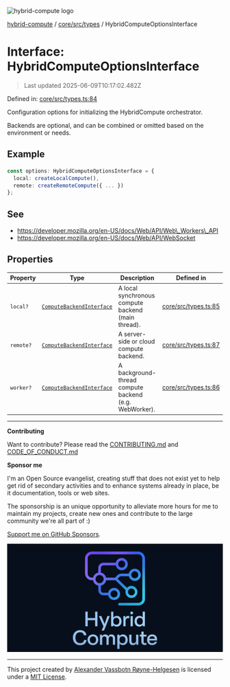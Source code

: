 <div><img alt="hybrid-compute logo" src="https://raw.githubusercontent.com/phun-ky/hybrid-compute/main/public/logo-hybrid-compute-horizontal-colored-package.svg?raw=true" style="max-height:32px;"/></div>

[hybrid-compute](../../../../README.md) / [core/src/types](../README.md) /
HybridComputeOptionsInterface

# Interface: HybridComputeOptionsInterface

> Last updated 2025-06-09T10:17:02.482Z

Defined in:
[core/src/types.ts:84](https://github.com/phun-ky/hybrid-compute/blob/main/packages/core/src/types.ts#L84)

Configuration options for initializing the HybridCompute orchestrator.

Backends are optional, and can be combined or omitted based on the environment
or needs.

## Example

```ts
const options: HybridComputeOptionsInterface = {
  local: createLocalCompute(),
  remote: createRemoteCompute({ ... })
};
```

## See

- https://developer.mozilla.org/en-US/docs/Web/API/Web\_Workers\_API
- https://developer.mozilla.org/en-US/docs/Web/API/WebSocket

## Properties

| Property                      | Type                                                    | Description                                           | Defined in                                                                                                 |
| ----------------------------- | ------------------------------------------------------- | ----------------------------------------------------- | ---------------------------------------------------------------------------------------------------------- |
| <a id="local"></a> `local?`   | [`ComputeBackendInterface`](ComputeBackendInterface.md) | A local synchronous compute backend (main thread).    | [core/src/types.ts:85](https://github.com/phun-ky/hybrid-compute/blob/main/packages/core/src/types.ts#L85) |
| <a id="remote"></a> `remote?` | [`ComputeBackendInterface`](ComputeBackendInterface.md) | A server-side or cloud compute backend.               | [core/src/types.ts:87](https://github.com/phun-ky/hybrid-compute/blob/main/packages/core/src/types.ts#L87) |
| <a id="worker"></a> `worker?` | [`ComputeBackendInterface`](ComputeBackendInterface.md) | A background-thread compute backend (e.g. WebWorker). | [core/src/types.ts:86](https://github.com/phun-ky/hybrid-compute/blob/main/packages/core/src/types.ts#L86) |

---

**Contributing**

Want to contribute? Please read the
[CONTRIBUTING.md](https://github.com/phun-ky/hybrid-compute/blob/main/CONTRIBUTING.md)
and
[CODE_OF_CONDUCT.md](https://github.com/phun-ky/hybrid-compute/blob/main/CODE_OF_CONDUCT.md)

**Sponsor me**

I'm an Open Source evangelist, creating stuff that does not exist yet to help
get rid of secondary activities and to enhance systems already in place, be it
documentation, tools or web sites.

The sponsorship is an unique opportunity to alleviate more hours for me to
maintain my projects, create new ones and contribute to the large community
we're all part of :)

[Support me on GitHub Sponsors](https://github.com/sponsors/phun-ky).

![@hybrid-compute banner with logo and text](https://github.com/phun-ky/hybrid-compute/blob/main/public/logo-banner.png?raw=true)

---

This project created by [Alexander Vassbotn Røyne-Helgesen](http://phun-ky.net)
is licensed under a [MIT License](https://choosealicense.com/licenses/mit/).
